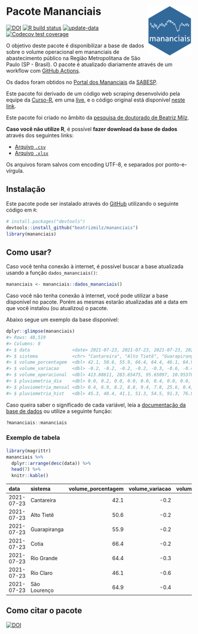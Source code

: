 
<!-- README.md is generated from README.Rmd. Please edit that file -->

# Pacote Mananciais <img src="man/figures/hexlogo.png" align="right" width = "120px"/>

<!-- badges: start -->

[![DOI](https://zenodo.org/badge/DOI/10.5281/zenodo.4733056.svg)](https://doi.org/10.5281/zenodo.4733056)
[![R build
status](https://github.com/beatrizmilz/mananciais/workflows/R-CMD-check/badge.svg)](https://github.com/beatrizmilz/mananciais/actions)
[![update-data](https://github.com/beatrizmilz/mananciais/actions/workflows/2-update_data.yaml/badge.svg)](https://github.com/beatrizmilz/mananciais/actions/workflows/2-update_data.yaml)
[![Codecov test
coverage](https://codecov.io/gh/beatrizmilz/mananciais/branch/master/graph/badge.svg)](https://codecov.io/gh/beatrizmilz/mananciais?branch=master)
<!-- badges: end -->

O objetivo deste pacote é disponibilizar a base de dados sobre o volume
operacional em mananciais de abastecimento público na Região
Metropolitana de São Paulo (SP - Brasil). O pacote é atualizado
diariamente através de um workflow com [GitHub
Actions](https://github.com/beatrizmilz/mananciais/actions).

Os dados foram obtidos no [Portal dos
Mananciais](http://mananciais.sabesp.com.br/Situacao) da
[SABESP](http://site.sabesp.com.br/site/Default.aspx).

Este pacote foi derivado de um código web scraping desenvolvido pela
equipe da [Curso-R](https://www.curso-r.com/), em uma
[live](https://youtu.be/jvZIxrMmOcQ), e o código original está
disponível [neste
link](https://github.com/curso-r/lives/blob/master/drafts/20200730_scraper_sabesp.R).

Este pacote foi criado no âmbito da [pesquisa de doutorado de Beatriz
Milz](https://beatrizmilz.github.io/tese/).

**Caso você não utilize R**, é possível **fazer download da base de
dados** através dos seguintes links:

  - [Arquivo
    `.csv`](https://github.com/beatrizmilz/mananciais/raw/master/inst/extdata/mananciais.csv)
  - [Arquivo
    `.xlsx`](https://github.com/beatrizmilz/mananciais/blob/master/inst/extdata/mananciais.xlsx?raw=true)

Os arquivos foram salvos com encoding UTF-8, e separados por
ponto-e-vírgula.

## Instalação

Este pacote pode ser instalado através do [GitHub](https://github.com/)
utilizando o seguinte código em `R`:

``` r
# install.packages("devtools")
devtools::install_github("beatrizmilz/mananciais")
library(mananciais)
```

## Como usar?

Caso você tenha conexão à internet, é possível buscar a base atualizada
usando a função `dados_mananciais()`:

``` r
mananciais <- mananciais::dados_mananciais() 
```

Caso você não tenha conexão à internet, você pode utilizar a base
disponível no pacote. Porém as mesmas estarão atualizadas até a data em
que você instalou (ou atualizou) o pacote.

Abaixo segue um exemplo da base disponível:

``` r
dplyr::glimpse(mananciais)
#> Rows: 48,519
#> Columns: 8
#> $ data                <date> 2021-07-23, 2021-07-23, 2021-07-23, 2021-07-23, 2…
#> $ sistema             <chr> "Cantareira", "Alto Tietê", "Guarapiranga", "Cotia…
#> $ volume_porcentagem  <dbl> 42.1, 50.6, 55.9, 66.4, 64.4, 46.1, 64.9, 42.3, 50…
#> $ volume_variacao     <dbl> -0.2, -0.2, -0.2, -0.2, -0.3, -0.6, -0.4, -0.1, -0…
#> $ volume_operacional  <dbl> 413.88611, 283.65475, 95.65097, 10.95370, 72.26679…
#> $ pluviometria_dia    <dbl> 0.0, 0.2, 0.0, 0.0, 0.0, 0.4, 0.0, 0.0, 0.2, 0.0, …
#> $ pluviometria_mensal <dbl> 0.4, 6.9, 8.2, 8.8, 9.4, 7.8, 25.6, 0.4, 6.7, 8.2,…
#> $ pluviometria_hist   <dbl> 45.3, 48.4, 41.1, 51.3, 54.5, 91.3, 76.9, 45.3, 48…
```

Caso queira saber o significado de cada variável, leia a [documentação
da base de
dados](https://beatrizmilz.github.io/mananciais/reference/mananciais.html)
ou utilize a seguinte função:

``` r
?mananciais::mananciais
```

### Exemplo de tabela

``` r
library(magrittr)
mananciais %>% 
  dplyr::arrange(desc(data)) %>% 
  head(7) %>%
  knitr::kable()
```

| data       | sistema      | volume\_porcentagem | volume\_variacao | volume\_operacional | pluviometria\_dia | pluviometria\_mensal | pluviometria\_hist |
| :--------- | :----------- | ------------------: | ---------------: | ------------------: | ----------------: | -------------------: | -----------------: |
| 2021-07-23 | Cantareira   |                42.1 |            \-0.2 |           413.88611 |               0.0 |                  0.4 |               45.3 |
| 2021-07-23 | Alto Tietê   |                50.6 |            \-0.2 |           283.65475 |               0.2 |                  6.9 |               48.4 |
| 2021-07-23 | Guarapiranga |                55.9 |            \-0.2 |            95.65097 |               0.0 |                  8.2 |               41.1 |
| 2021-07-23 | Cotia        |                66.4 |            \-0.2 |            10.95370 |               0.0 |                  8.8 |               51.3 |
| 2021-07-23 | Rio Grande   |                64.4 |            \-0.3 |            72.26679 |               0.0 |                  9.4 |               54.5 |
| 2021-07-23 | Rio Claro    |                46.1 |            \-0.6 |             6.29959 |               0.4 |                  7.8 |               91.3 |
| 2021-07-23 | São Lourenço |                64.9 |            \-0.4 |            57.63590 |               0.0 |                 25.6 |               76.9 |

## Como citar o pacote

[![DOI](https://zenodo.org/badge/DOI/10.5281/zenodo.4733056.svg)](https://doi.org/10.5281/zenodo.4733056)
